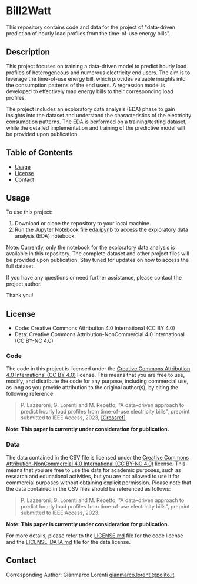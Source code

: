 # Bill2Watt
This repository contains code and data for the project of "data-driven prediction of hourly load profiles from the time-of-use energy bills".

## Description

This project focuses on training a data-driven model to predict hourly load profiles of heterogeneous and numerous electricity end users. The aim is to leverage the time-of-use energy bill, which provides valuable insights into the consumption patterns of the end users. A regression model is developed to effectively map energy bills to their corresponding load profiles.

The project includes an exploratory data analysis (EDA) phase to gain insights into the dataset and understand the characteristics of the electricity consumption patterns. The EDA is performed on a training/testing dataset, while the detailed implementation and training of the predictive model will be provided upon publication.

## Table of Contents

- [Usage](#usage)
- [License](#license)
- [Contact](#contact)

## Usage

To use this project:

1. Download or clone the repository to your local machine.
2. Run the Jupyter Notebook file [eda.ipynb](eda.ypynb) to access the exploratory data analysis (EDA) notebook.

Note: Currently, only the notebook for the exploratory data analysis is available in this repository. The complete dataset and other project files will be provided upon publication. Stay tuned for updates on how to access the full dataset.

If you have any questions or need further assistance, please contact the project author.

Thank you!

## License

- Code: Creative Commons Attribution 4.0 International (CC BY 4.0)
- Data: Creative Commons Attribution-NonCommercial 4.0 International (CC BY-NC 4.0)

### Code
The code in this project is licensed under the [Creative Commons Attribution 4.0 International (CC BY 4.0)](https://creativecommons.org/licenses/by/4.0/) license. This means that you are free to use, modify, and distribute the code for any purpose, including commercial use, as long as you provide attribution to the original author(s), by citing the following reference:

> P. Lazzeroni, G. Lorenti and M. Repetto, "A data-driven approach to predict hourly load profiles from time-of-use electricity bills", preprint submitted to IEEE Access, 2023, [[Crossref]](preprint_a_data_driven_approach_to_predict_hourly_load_profiles_from_time_of_use_electricity_bills.pdf).

**Note: This paper is currently under consideration for publication.**

### Data
The data contained in the CSV file is licensed under the [Creative Commons Attribution-NonCommercial 4.0 International (CC BY-NC 4.0)](https://creativecommons.org/licenses/by-nc/4.0/) license. 
This means that you are free to use the data for academic purposes, such as research and educational activities, but you are not allowed to use it for commercial purposes without obtaining explicit permission.
Please note that the data contained in the CSV files should be referenced as follows:

> P. Lazzeroni, G. Lorenti and M. Repetto, "A data-driven approach to predict hourly load profiles from time-of-use electricity bills", preprint submitted to IEEE Access, 2023.

**Note: This paper is currently under consideration for publication.**

For more details, please refer to the [LICENSE.md](LICENSE.md) file for the code license and the [LICENSE_DATA.md](LICENSE_DATA.md) file for the data license.

## Contact

Corresponding Author: Gianmarco Lorenti [gianmarco.lorenti@polito.it](mailto:gianmarco.lorenti@polito.it).

